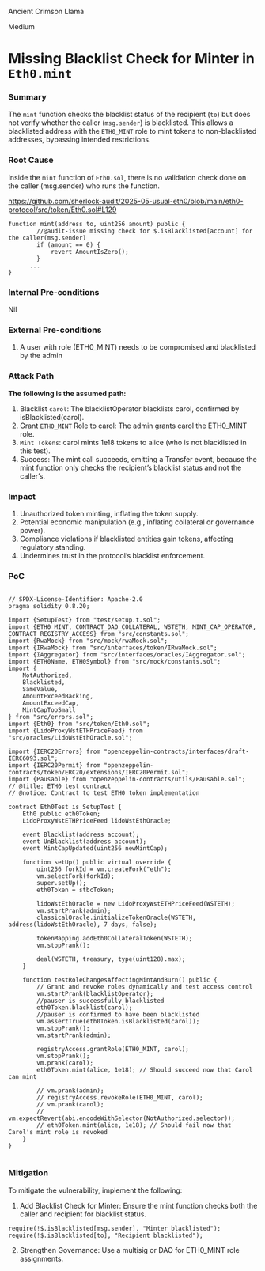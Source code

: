 Ancient Crimson Llama

Medium

# Missing Blacklist Check for Minter in `Eth0.mint`

### Summary

The `mint` function checks the blacklist status of the recipient (`to`) but does not verify whether the caller (`msg.sender`) is blacklisted. This allows a blacklisted address with the `ETH0_MINT` role to mint tokens to non-blacklisted addresses, bypassing intended restrictions.

### Root Cause

Inside the `mint` function of `Eth0.sol`, there is no validation check done on the caller (msg.sender) who runs the function. 

https://github.com/sherlock-audit/2025-05-usual-eth0/blob/main/eth0-protocol/src/token/Eth0.sol#L129

```solidity
function mint(address to, uint256 amount) public {
        //@audit-issue missing check for $.isBlacklisted[account] for the caller(msg.sender)
        if (amount == 0) {
            revert AmountIsZero();
        }
      ...
}

```



### Internal Pre-conditions

Nil


### External Pre-conditions

1. A user with role (ETH0_MINT) needs to be compromised and blacklisted by the admin

### Attack Path

**The following is the assumed path:**
1. Blacklist `carol`: The blacklistOperator blacklists carol, confirmed by isBlacklisted(carol).
2. Grant `ETH0_MINT` Role to carol: The admin grants carol the ETH0_MINT role.
3. `Mint Tokens`: carol mints 1e18 tokens to alice (who is not blacklisted in this test).
4. Success: The mint call succeeds, emitting a Transfer event, because the mint function only checks the recipient’s blacklist status and not the caller’s.

### Impact

1. Unauthorized token minting, inflating the token supply.
2. Potential economic manipulation (e.g., inflating collateral or governance power).
3. Compliance violations if blacklisted entities gain tokens, affecting regulatory standing.
4. Undermines trust in the protocol’s blacklist enforcement.

### PoC

```solidity

// SPDX-License-Identifier: Apache-2.0
pragma solidity 0.8.20;

import {SetupTest} from "test/setup.t.sol";
import {ETH0_MINT, CONTRACT_DAO_COLLATERAL, WSTETH, MINT_CAP_OPERATOR, CONTRACT_REGISTRY_ACCESS} from "src/constants.sol";
import {RwaMock} from "src/mock/rwaMock.sol";
import {IRwaMock} from "src/interfaces/token/IRwaMock.sol";
import {IAggregator} from "src/interfaces/oracles/IAggregator.sol";
import {ETH0Name, ETH0Symbol} from "src/mock/constants.sol";
import {
    NotAuthorized,
    Blacklisted,
    SameValue,
    AmountExceedBacking,
    AmountExceedCap,
    MintCapTooSmall
} from "src/errors.sol";
import {Eth0} from "src/token/Eth0.sol";
import {LidoProxyWstETHPriceFeed} from "src/oracles/LidoWstEthOracle.sol";

import {IERC20Errors} from "openzeppelin-contracts/interfaces/draft-IERC6093.sol";
import {IERC20Permit} from "openzeppelin-contracts/token/ERC20/extensions/IERC20Permit.sol";
import {Pausable} from "openzeppelin-contracts/utils/Pausable.sol";
// @title: ETH0 test contract
// @notice: Contract to test ETH0 token implementation

contract Eth0Test is SetupTest {
    Eth0 public eth0Token;
    LidoProxyWstETHPriceFeed lidoWstEthOracle;

    event Blacklist(address account);
    event UnBlacklist(address account);
    event MintCapUpdated(uint256 newMintCap);

    function setUp() public virtual override {
        uint256 forkId = vm.createFork("eth");
        vm.selectFork(forkId);
        super.setUp();
        eth0Token = stbcToken;

        lidoWstEthOracle = new LidoProxyWstETHPriceFeed(WSTETH);
        vm.startPrank(admin);
        classicalOracle.initializeTokenOracle(WSTETH, address(lidoWstEthOracle), 7 days, false);

        tokenMapping.addEth0CollateralToken(WSTETH);
        vm.stopPrank();

        deal(WSTETH, treasury, type(uint128).max);
    }

    function testRoleChangesAffectingMintAndBurn() public {
        // Grant and revoke roles dynamically and test access control
        vm.startPrank(blacklistOperator);
        //pauser is successfully blacklisted
        eth0Token.blacklist(carol);
        //pauser is confirmed to have been blacklisted
        vm.assertTrue(eth0Token.isBlacklisted(carol));
        vm.stopPrank();
        vm.startPrank(admin);

        registryAccess.grantRole(ETH0_MINT, carol);
        vm.stopPrank();
        vm.prank(carol);
        eth0Token.mint(alice, 1e18); // Should succeed now that Carol can mint

        // vm.prank(admin);
        // registryAccess.revokeRole(ETH0_MINT, carol);
        // vm.prank(carol);
        // vm.expectRevert(abi.encodeWithSelector(NotAuthorized.selector));
        // eth0Token.mint(alice, 1e18); // Should fail now that Carol's mint role is revoked
    }
}


```

### Mitigation

To mitigate the vulnerability, implement the following:
1. Add Blacklist Check for Minter: Ensure the mint function checks both the caller and recipient for blacklist status.
```solidity
require(!$.isBlacklisted[msg.sender], "Minter blacklisted");
require(!$.isBlacklisted[to], "Recipient blacklisted");
```
2. Strengthen Governance: Use a multisig or DAO for ETH0_MINT role assignments.